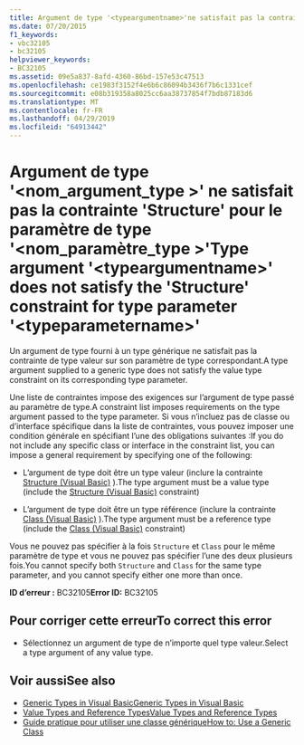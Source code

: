 ```yaml
---
title: Argument de type '<typeargumentname>'ne satisfait pas la contrainte 'Structure' pour le paramètre de type'<typeparametername>'
ms.date: 07/20/2015
f1_keywords:
- vbc32105
- bc32105
helpviewer_keywords:
- BC32105
ms.assetid: 09e5a837-8afd-4360-86bd-157e53c47513
ms.openlocfilehash: ce1983f3152f4e6b6c86094b3436f7b6c1331cef
ms.sourcegitcommit: e08b319358a8025cc6aa38737854f7bdb87183d6
ms.translationtype: MT
ms.contentlocale: fr-FR
ms.lasthandoff: 04/29/2019
ms.locfileid: "64913442"
---
```

# <a name="type-argument-typeargumentname-does-not-satisfy-the-structure-constraint-for-type-parameter-typeparametername"></a><span data-ttu-id="cf35a-102">Argument de type '\<nom_argument_type >' ne satisfait pas la contrainte 'Structure' pour le paramètre de type '\<nom_paramètre_type >'</span><span class="sxs-lookup"><span data-stu-id="cf35a-102">Type argument '\<typeargumentname>' does not satisfy the 'Structure' constraint for type parameter '\<typeparametername>'</span></span>
<span data-ttu-id="cf35a-103">Un argument de type fourni à un type générique ne satisfait pas la contrainte de type valeur sur son paramètre de type correspondant.</span><span class="sxs-lookup"><span data-stu-id="cf35a-103">A type argument supplied to a generic type does not satisfy the value type constraint on its corresponding type parameter.</span></span>  
  
 <span data-ttu-id="cf35a-104">Une liste de contraintes impose des exigences sur l’argument de type passé au paramètre de type.</span><span class="sxs-lookup"><span data-stu-id="cf35a-104">A constraint list imposes requirements on the type argument passed to the type parameter.</span></span> <span data-ttu-id="cf35a-105">Si vous n’incluez pas de classe ou d’interface spécifique dans la liste de contraintes, vous pouvez imposer une condition générale en spécifiant l’une des obligations suivantes :</span><span class="sxs-lookup"><span data-stu-id="cf35a-105">If you do not include any specific class or interface in the constraint list, you can impose a general requirement by specifying one of the following:</span></span>  
  
- <span data-ttu-id="cf35a-106">L’argument de type doit être un type valeur (inclure la contrainte [Structure (Visual Basic)](../../visual-basic/language-reference/statements/structure-statement.md) ).</span><span class="sxs-lookup"><span data-stu-id="cf35a-106">The type argument must be a value type (include the [Structure (Visual Basic)](../../visual-basic/language-reference/statements/structure-statement.md) constraint)</span></span>  
  
- <span data-ttu-id="cf35a-107">L’argument de type doit être un type référence (inclure la contrainte [Class (Visual Basic)](../../visual-basic/language-reference/statements/class-statement.md) ).</span><span class="sxs-lookup"><span data-stu-id="cf35a-107">The type argument must be a reference type (include the [Class (Visual Basic)](../../visual-basic/language-reference/statements/class-statement.md) constraint)</span></span>  
  
 <span data-ttu-id="cf35a-108">Vous ne pouvez pas spécifier à la fois `Structure` et `Class` pour le même paramètre de type et vous ne pouvez pas spécifier l’une des deux plusieurs fois.</span><span class="sxs-lookup"><span data-stu-id="cf35a-108">You cannot specify both `Structure` and `Class` for the same type parameter, and you cannot specify either one more than once.</span></span>  
  
 <span data-ttu-id="cf35a-109">**ID d’erreur :** BC32105</span><span class="sxs-lookup"><span data-stu-id="cf35a-109">**Error ID:** BC32105</span></span>  
  
## <a name="to-correct-this-error"></a><span data-ttu-id="cf35a-110">Pour corriger cette erreur</span><span class="sxs-lookup"><span data-stu-id="cf35a-110">To correct this error</span></span>  
  
- <span data-ttu-id="cf35a-111">Sélectionnez un argument de type de n’importe quel type valeur.</span><span class="sxs-lookup"><span data-stu-id="cf35a-111">Select a type argument of any value type.</span></span>  
  
## <a name="see-also"></a><span data-ttu-id="cf35a-112">Voir aussi</span><span class="sxs-lookup"><span data-stu-id="cf35a-112">See also</span></span>

- [<span data-ttu-id="cf35a-113">Generic Types in Visual Basic</span><span class="sxs-lookup"><span data-stu-id="cf35a-113">Generic Types in Visual Basic</span></span>](../../visual-basic/programming-guide/language-features/data-types/generic-types.md)
- [<span data-ttu-id="cf35a-114">Value Types and Reference Types</span><span class="sxs-lookup"><span data-stu-id="cf35a-114">Value Types and Reference Types</span></span>](../../visual-basic/programming-guide/language-features/data-types/value-types-and-reference-types.md)
- [<span data-ttu-id="cf35a-115">Guide pratique pour utiliser une classe générique</span><span class="sxs-lookup"><span data-stu-id="cf35a-115">How to: Use a Generic Class</span></span>](../../visual-basic/programming-guide/language-features/data-types/how-to-use-a-generic-class.md)
